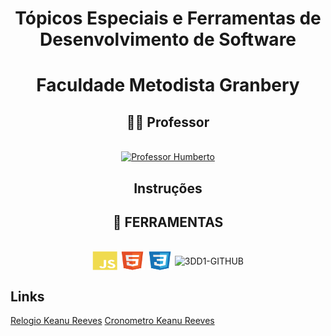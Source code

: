 <h1 align="center">Tópicos Especiais e Ferramentas de Desenvolvimento de Software</h1>


   <h1 align="center">Faculdade Metodista Granbery</h1>    
    

<h2 align="center">👨‍🏫 Professor</h2>
<div align="center" style="display: inline_block"><br>
    <a href="https://www.linkedin.com/in/humberto-dalpra-837b511aa/"><img alt="Professor Humberto" src="https://media-exp1.licdn.com/dms/image/C4E03AQGcAWb3Z-gvCA/profile-displayphoto-shrink_400_400/0/1594320267202?e=1636588800&v=beta&t=rlmmyL4IVI_8O4qNuc1lbPqS4vPl4JGxqwMz-f7S0lg" width="115"></a>
    </div>

<h2 align="center">Instruções</h2>


<h2 align="center">🧪 FERRAMENTAS</h2>


<div align="center" style="display: inline_block"><br>
  
  <img align="center" alt="3DD1-Js" height="30" width="40" src="https://raw.githubusercontent.com/devicons/devicon/master/icons/javascript/javascript-plain.svg">  
  <img align="center" alt="3DD1-HTML" height="30" width="40" src="https://raw.githubusercontent.com/devicons/devicon/master/icons/html5/html5-original.svg">
  <img align="center" alt="3DD1-CSS" height="30" width="40" src="https://raw.githubusercontent.com/devicons/devicon/master/icons/css3/css3-original.svg">
  <img align="center" alt="3DD1-GITHUB" height="50" width="40" src="https://cdn.jsdelivr.net/gh/devicons/devicon/icons/github/github-original.svg">  
</div>

<h2>Links</h2>
<a href="https://3dd1.github.io/relogioComJavascript/Atv1/">Relogio Keanu Reeves</a>
<a href="https://3dd1.github.io/relogioComJavascript/Atv2/">Cronometro Keanu Reeves</a>
